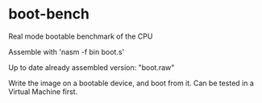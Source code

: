 # boot-bench
Real mode bootable benchmark of the CPU

Assemble with 'nasm -f bin boot.s'

Up to date already assembled version: "boot.raw"

Write the image on a bootable device, and boot from it. Can be tested in a Virtual Machine first.
